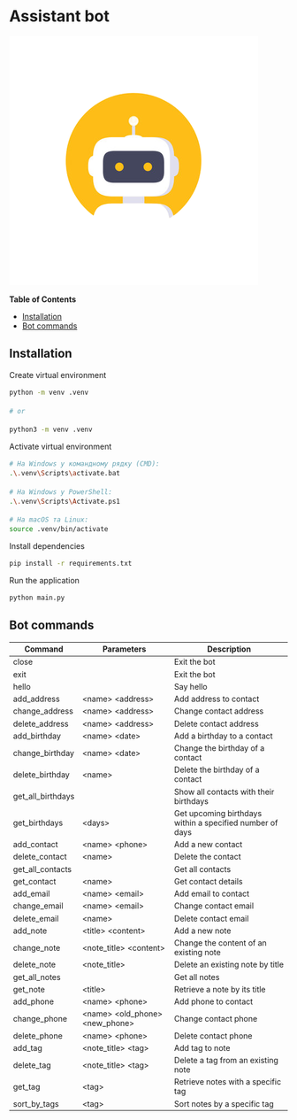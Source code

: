 # Assistant bot

<img src="./img.png">

**Table of Contents**

- [Installation](#installation)
- [Bot commands](#bot-commands)

## Installation

Create virtual environment

```bash
python -m venv .venv

# or

python3 -m venv .venv
```

Activate virtual environment

```bash
# На Windows у командному рядку (CMD):
.\.venv\Scripts\activate.bat

# На Windows у PowerShell:
.\.venv\Scripts\Activate.ps1

# На macOS та Linux:
source .venv/bin/activate
```

Install dependencies

```bash
pip install -r requirements.txt
```

Run the application

```bash
python main.py
```

## Bot commands

| Command           | Parameters                        | Description                                              |
|-------------------|-----------------------------------|----------------------------------------------------------|
| close             |                                   | Exit the bot                                             |
| exit              |                                   | Exit the bot                                             |
| hello             |                                   | Say hello                                                |
| add_address       | \<name> \<address>                | Add address to contact                                   |
| change_address    | \<name> \<address>                | Change contact address                                   |
| delete_address    | \<name> \<address>                | Delete contact address                                   |
| add_birthday      | \<name> \<date>                   | Add a birthday to a contact                              |
| change_birthday   | \<name> \<date>                   | Change the birthday of a contact                         |
| delete_birthday   | \<name>                           | Delete the birthday of a contact                         |
| get_all_birthdays |                                   | Show all contacts with their birthdays                   |
| get_birthdays     | \<days>                           | Get upcoming birthdays within a specified number of days |
| add_contact       | \<name> \<phone>                  | Add a new contact                                        |
| delete_contact    | \<name>                           | Delete the contact                                       |
| get_all_contacts  |                                   | Get all contacts                                         |
| get_contact       | \<name>                           | Get contact details                                      |
| add_email         | \<name> \<email>                  | Add email to contact                                     |
| change_email      | \<name> \<email>                  | Change contact email                                     |
| delete_email      | \<name>                           | Delete contact email                                     |
| add_note          | \<title> \<content>               | Add a new note                                           |
| change_note       | \<note_title> \<content>          | Change the content of an existing note                   |
| delete_note       | \<note_title>                     | Delete an existing note by title                         |
| get_all_notes     |                                   | Get all notes                                            |
| get_note          | \<title>                          | Retrieve a note by its title                             |
| add_phone         | \<name> \<phone>                  | Add phone to contact                                     |
| change_phone      | \<name> \<old_phone> \<new_phone> | Change contact phone                                     |
| delete_phone      | \<name> \<phone>                  | Delete contact phone                                     |
| add_tag           | \<note_title> \<tag>              | Add tag to note                                          |
| delete_tag        | \<note_title> \<tag>              | Delete a tag from an existing note                       |
| get_tag           | \<tag>                            | Retrieve notes with a specific tag                       |
| sort_by_tags      | \<tag>                            | Sort notes by a specific tag                             |
